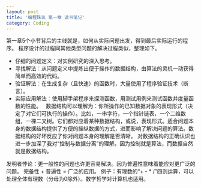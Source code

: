 ```yaml
---
layout: post
title: '编程珠玑 第一章 读书笔记'
category: Coding
---
```


第一章5个小节背后的主线就是，如何从实际问题出发，得到最后实际运行的程序。 
程序设计的过程同其他类型问题的解决过程类似，整理如下。 
* 仔细的问题定义：对实例研究的深入思考。  
* 寻找解法：从问题定义中提炼出便于操作的数据结构，由算法的灵机一动获得简单而高效的代码。  
* 验证解法：在生成复杂（且快速）的函数时，大量使用了程序验证技术（断言）。  
* 实际应用解法：使用脚手架程序来探测函数，用测试用例来测试函数并度量函数的性能。  
数据结构可以理解为：你所操作的已知数据对象的表现形式（决定了对它们可执行的操作）。比如，一串字符，一个指针链表，一个二维数组，一棵二叉树。它们都对应着某种数据结构，或说，表现形式。适合问题本身的数据结构提供了方便的操纵数据的方式，进而影响了解决问题的算法。数据结构的好坏反应了你对问题本身的理解是否清晰。 
对数据结构的正确认识也进一步加深了我对“控制与数据分离”的理解。因为控制就是算法，而数据自然就是数据结构。 

发明者悖论：更一般性的问题也许更容易解决。因为普遍性意味着能应对更广泛的问题。 
完备性 + 普遍性 = 广泛的应用。 
例子：有理数的“+ - * /”四则运算，可以处理全体有理数（分母为0除外）。数学哲学对计算机也适用。 

